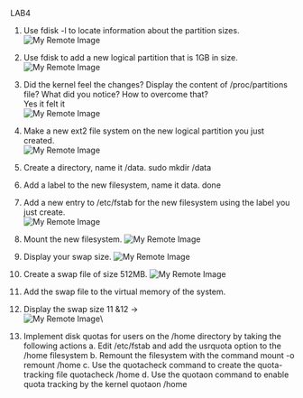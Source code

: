 LAB4
1. Use fdisk -l to locate information about the partition sizes. \
![My Remote Image](https://user-images.githubusercontent.com/110028481/209425021-51226b64-70fe-41cf-a272-6b14aedbb896.png)
2. Use fdisk to add a new logical partition that is 1GB in size. \
![My Remote Image](https://user-images.githubusercontent.com/110028481/209425034-e2d15839-f473-47aa-ba5b-58089916fac8.png)
3. Did the kernel feel the changes? Display the content of /proc/partitions file? What did you notice? How to overcome that? \
Yes it felt it \
![My Remote Image](https://user-images.githubusercontent.com/110028481/209425042-37e7348a-1f98-4d54-8921-59f6e96b48ed.png)
4. Make a new ext2 file system on the new logical partition you just created. \
![My Remote Image](https://user-images.githubusercontent.com/110028481/209425049-e9702361-2939-4c59-8132-4a3f80d3eae3.png)
5. Create a directory, name it /data. 
sudo mkdir /data 
6. Add a label to the new filesystem, name it data. done
7. Add a new entry to /etc/fstab for the new filesystem using the label you just create. \
![My Remote Image](https://user-images.githubusercontent.com/110028481/209425060-f6958192-38d1-4601-8035-e622aad73319.png)
8. Mount the new filesystem. 
![My Remote Image](https://user-images.githubusercontent.com/110028481/209425069-2120e87b-02d9-4883-9c05-0461760c9544.png)

9. Display your swap size.
![My Remote Image](https://user-images.githubusercontent.com/110028481/209425001-46b89eed-6339-4023-8ea1-9ae01dc35db2.png)
10. Create a swap file of size 512MB. 
![My Remote Image](https://user-images.githubusercontent.com/110028481/209424995-e3422d4f-9068-4554-af08-75fec1f5ff1d.png)
11. Add the swap file to the virtual memory of the system.
12. Display the swap size
11 &12 → \
![My Remote Image](https://user-images.githubusercontent.com/110028481/209424981-1df03d36-deb0-4a55-945c-a870dccf9511.png)\
13. Implement disk quotas for users on the /home directory by taking the following actions
a. Edit /etc/fstab and add the usrquota option to the /home filesystem
b. Remount the filesystem with the command mount -o remount /home
c. Use the quotacheck command to create the quota-tracking file
quotacheck /home
d. Use the quotaon command to enable quota tracking by the kernel quotaon /home
